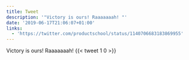 ```yaml
---
title: Tweet
description: '"Victory is ours! Raaaaaaah! "'
date: '2019-06-17T21:06:07+01:00'
links:
  - 'https://twitter.com/productschool/status/1140706683183869955'
---
```

Victory is ours! Raaaaaaah! 
      {{< tweet 1 0 >}}
    
